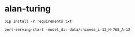 # alan-turing

```
pip install -r requirements.txt

bert-serving-start -model_dir data/chinese_L-12_H-768_A-12
```

